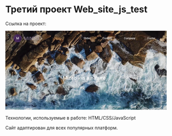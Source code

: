# Третий проект Web_site_js_test

Ссылка на проект: 

![](Img/screenshot/screenshot.png)

Технологии, используемые в работе: HTML/CSS/JavaScript

Сайт адаптирован для всех популярных платформ.
